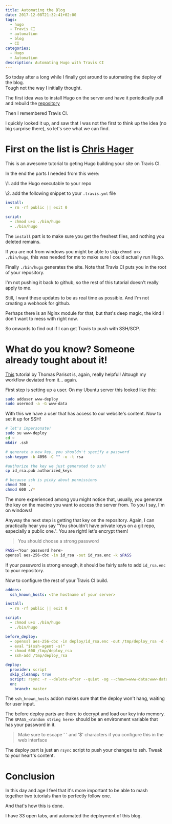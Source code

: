 ```yaml
---
title: Automating the Blog
date: 2017-12-08T21:32:41+02:00
tags:
  - hugo
  - Travis CI
  - automation
  - blog
  - CI
categories:
  - Hugo
  - Automation
description: Automating Hugo with Travis CI
---
```


So today after a long while I finally got around to automating the deploy of
the blog.  
Tough not the way I initially thought.

The first idea was to install Hugo on the server and have it periodically pull
and rebuild the [repository](https://github.com/gardient/gyulakerezsi.tech)

Then I remembered Travis CI.

I quickly looked it up, and saw that I was not the first to think up the idea
(no big surprise there), so let's see what we can find.

# First on the list is [Chris Hager](https://www.metachris.com/2017/04/continuous-deployment-hugo---travis-ci--github-pages/)

This is an awesome tutorial to geting Hugo building your site on Travis CI.

In the end the parts I needed from this were:

\1. add the Hugo executable to your repo

\2. add the following snippet to your `.travis.yml` file

``` yaml
install:
  - rm -rf public || exit 0

script:
  - chmod u+x ./bin/hugo
  - ./bin/hugo
```

The `install` part is to make sure you get the freshest files, and nothing you
deleted remains.

If you are not from windows you might be able to skip `chmod u+x ./bin/hugo`,
this was needed for me to make sure I could actually run Hugo.

Finally `./bin/hugo` generates the site. Note that Travis CI puts you in the
root of your repository.

I'm not pushing it back to github, so the rest of this tutorial doesn't really
apply to me.

Still, I want these updates to be as real time as possible. And I'm not creating
a webhook for github.

Perhaps there is an Nginx module for that, but that's deep magic, the kind I
don't want to mess with right now.

So onwards to find out if I can get Travis to push with SSH/SCP.

# What do you know? Someone already tought about it!

[This](https://oncletom.io/2016/travis-ssh-deploy/) tutorial by Thomas Parisot
is, again, really helpful! Altough my workflow deviated from it... again.

First step is setting up a user. On my Ubuntu server this looked like this:

``` bash
sudo adduser www-deploy
sudo usermod -a -G www-data
```

With this we have a user that has access to our website's content. Now to set it
up for SSH!

``` bash
# let's impersonate!
sudo su www-deploy
cd ~
mkdir .ssh

# generate a new key, you shouldn't specify a password
ssh-keygen -b 4096 -C "" -o -t rsa

#authorize the key we just generated to ssh!
cp id_rsa.pub authorized_keys

# because ssh is picky about permissions
chmod 700 .
chmod 600 ./*
```

The more experienced among you might notice that, usually, you generate the key
on the macine you want to access the server from. To you I say, I'm on windows!

Anyway the next step is getting that key on the repository. Again, I can
practically hear you say "You shouldn't have private keys on a git repo,
especially a public one.". You are right! let's encrypt them!

> You should choose a strong password

``` bash
PASS=<Your password here>
openssl aes-256-cbc -in id_rsa -out id_rsa.enc -k $PASS
```

If your password is strong enough, it should be fairly safe to add `id_rsa.enc` to your
repository.

Now to configure the rest of your Travis CI build.

``` yaml
addons:
  ssh_known_hosts: <the hostname of your server>

install:
  - rm -rf public || exit 0

script:
  - chmod u+x ./bin/hugo
  - ./bin/hugo

before_deploy:
  - openssl aes-256-cbc -in deploy/id_rsa.enc -out /tmp/deploy_rsa -d -k $PASS_<random string here>
  - eval "$(ssh-agent -s)"
  - chmod 600 /tmp/deploy_rsa
  - ssh-add /tmp/deploy_rsa

deploy:
  provider: script
  skip_cleanup: true
  script: rsync -r --delete-after --quiet -og --chown=www-data:www-data $TRAVIS_BUILD_DIR/public/* www-deploy@<the hostname of your server>:/path/to/www/root/
  on:
    branch: master
```

The `ssh_known_hosts` addon makes sure that the deploy won't hang, waiting for
user input.

The before deploy parts are there to decrypt and load our key into memory. The
`$PASS_<random string here>` should be an environment variable that has your
password in it.

> Make sure to escape ' ' and '$' characters if you configure this in the web
> interface

The deploy part is just an `rsync` script to push your changes to ssh. Tweak to
your heart's content.

# Conclusion

In this day and age I feel that it's more important to be able to mash together
two tutorials than to perfectly follow one.

And that's how this is done.

I have 33 open tabs, and automated the deployment of this blog.
